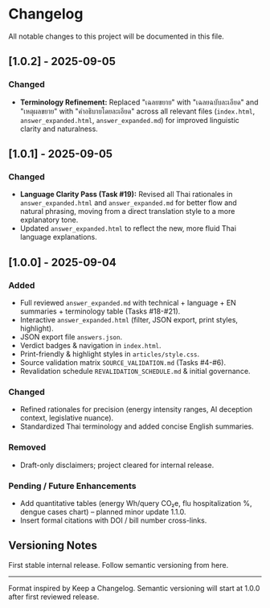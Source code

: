 # Changelog

All notable changes to this project will be documented in this file.

## [1.0.2] - 2025-09-05
### Changed
- **Terminology Refinement:** Replaced "เฉลยขยาย" with "เฉลยฉบับละเอียด" and "เหตุผลขยาย" with "คำอธิบายโดยละเอียด" across all relevant files (`index.html`, `answer_expanded.html`, `answer_expanded.md`) for improved linguistic clarity and naturalness.

## [1.0.1] - 2025-09-05
### Changed
- **Language Clarity Pass (Task #19):** Revised all Thai rationales in `answer_expanded.html` and `answer_expanded.md` for better flow and natural phrasing, moving from a direct translation style to a more explanatory tone.
- Updated `answer_expanded.html` to reflect the new, more fluid Thai language explanations.

## [1.0.0] - 2025-09-04
### Added
- Full reviewed `answer_expanded.md` with technical + language + EN summaries + terminology table (Tasks #18-#21).
- Interactive `answer_expanded.html` (filter, JSON export, print styles, highlight).
- JSON export file `answers.json`.
- Verdict badges & navigation in `index.html`.
- Print-friendly & highlight styles in `articles/style.css`.
- Source validation matrix `SOURCE_VALIDATION.md` (Tasks #4-#6).
- Revalidation schedule `REVALIDATION_SCHEDULE.md` & initial governance.

### Changed
- Refined rationales for precision (energy intensity ranges, AI deception context, legislative nuance).
- Standardized Thai terminology and added concise English summaries.

### Removed
- Draft-only disclaimers; project cleared for internal release.

### Pending / Future Enhancements
- Add quantitative tables (energy Wh/query CO₂e, flu hospitalization %, dengue cases chart) – planned minor update 1.1.0.
- Insert formal citations with DOI / bill number cross-links.

## Versioning Notes
First stable internal release. Follow semantic versioning from here.

---
Format inspired by Keep a Changelog. Semantic versioning will start at 1.0.0 after first reviewed release.
